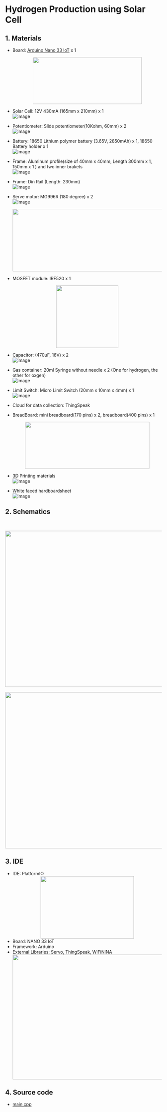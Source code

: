 # Hydrogen Production using Solar Cell 


## 1. Materials
 - Board: [Arduino Nano 33 IoT](https://store-usa.arduino.cc/products/arduino-nano-33-iot) x 1 
   <br><center><img src="https://user-images.githubusercontent.com/24539773/196139174-9f35df38-fccd-4a61-90d6-cf9083055df7.png" width="350" height="150"></center>


 - Solar Cell: 12V 430mA (165mm x 210mm) x 1
   <br>![image](https://user-images.githubusercontent.com/24539773/196139610-4e6d90d5-6e4b-46d4-8e78-0af7e12ff71a.png)

 -  Potentiometer: Slide potentiometer(10Kohm, 60mm) x 2
    <br>![image](https://user-images.githubusercontent.com/24539773/196350969-8646e479-9e8a-47fc-9b25-ee3d71f4157f.png)

 -  Battery: 18650 Lithium polymer battery (3.65V, 2850mAh) x 1, 18650 Battery holder x 1
    <br>![image](https://user-images.githubusercontent.com/24539773/196349785-b9a09ef9-d343-412e-a822-a2fdb1dd49be.png)


 -  Frame: Aluminum profile(size of 40mm x 40mm, Length 300mm x 1, 150mm x 1 ) and two inner brakets 
    <br>![image](https://user-images.githubusercontent.com/24539773/196350311-7adfaa03-97c6-4c93-b4c9-c62e0cd8cbb3.png)
    
 -  Frame: Din Rail (Length: 230mm)
    <br>![image](https://user-images.githubusercontent.com/24539773/196353980-31e0c2aa-33df-4bc7-980d-269f3ed3f85c.png)


 -  Serve motor: MG996R (180 degree) x 2
    <br>![image](https://user-images.githubusercontent.com/24539773/196140738-d56a92d2-846e-47ed-a68b-455eb37a92dd.png)
    <br><center><img src="https://user-images.githubusercontent.com/24539773/196348289-68f05b2b-3754-41da-ab18-15733a44907c.png" width="600" height="200"></center>


 -  MOSFET module: IRF520 x 1
    <br><center><img src="https://user-images.githubusercontent.com/24539773/196126013-d468d98e-1329-424f-954f-2957cacb88dc.png" width="200" height="200"></center>
 -  Capacitor: (470uF, 16V) x 2
    <br>![image](https://user-images.githubusercontent.com/24539773/196141943-f7f55970-9b65-4627-8c66-d29f4d0bb8db.png)

 -  Gas container: 20ml Syringe without needle x 2 (One for hydrogen, the other for oxgen)
    <br>![image](https://user-images.githubusercontent.com/24539773/196142093-68618e82-0b3f-4c0b-a6c3-c265447f8009.png)

 -  Limit Switch: Micro Limit Switch (20mm x 10mm x 4mm) x 1
    <br>![image](https://user-images.githubusercontent.com/24539773/196352560-17552857-d3d2-477f-96f2-989258d99ee5.png)


 -  Cloud for data collection: ThingSpeak
 -  BreadBoard: mini breadboard(170 pins) x 2, breadboard(400 pins) x 1 
    <br><center><img src="https://user-images.githubusercontent.com/24539773/196348869-1e9d2e9c-a9f2-4d7d-b831-109af46239d8.png" width="400" height="150"></center>

 -  3D Printing materials
    <br>![image](https://user-images.githubusercontent.com/24539773/196142578-59014d55-f3eb-4a76-bcc3-9f58dda46296.png)
    
  -  White faced hardboardsheet
     <br>![image](https://user-images.githubusercontent.com/24539773/196353788-55b3b72c-7d84-47ef-b806-3e516b995f52.png)



## 2. Schematics
<br><center><img src="https://user-images.githubusercontent.com/24539773/196136024-046e4035-a7d5-4530-87c1-c7475ac1a868.png" width="800" height="500"></center>
<br><center><img src="https://user-images.githubusercontent.com/24539773/196137880-42384489-6d44-42a2-8436-636a1aa5b105.png" width="900" height="500"></center>


## 3. IDE
- IDE: PlatformIO
  <br><center><img src="https://user-images.githubusercontent.com/24539773/196131306-1eaf5d87-9d2f-4f19-916e-f541fe38f737.png" width="300" height="200"></center>
- Board: NANO 33 IoT
- Framework: Arduino
- External Libraries: Servo, ThingSpeak, WiFiNINA
  <br><center><img src="https://user-images.githubusercontent.com/24539773/196130832-361869a0-7b5f-4159-92f5-91269914a8f6.png" width="850" height="400"></center>

## 4. Source code
- [main.cpp](https://github.com/iispace/IoT/blob/main/Hydrogen_Prod/main.cpp)
